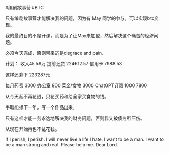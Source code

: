 #编剧故事营 #BTC

只有编剧故事营才能解决我的问题，因为有 May 同学的参与，可以实现btc变现。

我的最终目的不是开课，而是为了让May来加盟，然后解决这个痛苦的经济问题。

必须今天完成，否则带来的是disgrace and pain.

计划： 收入45.59万 
提前还贷 224612.57
信用卡 7988.53

这样还剩下
223287元

每月药费 3000
办公室 800
菜金/食物 3000
ChatGPT订阅 1000
7800


从今天起不再花钱，只花买药和给全家买食物的钱。

争取能撑下一年，写一个作品出来。

只有这样才能一劳永逸地解决我的财务问题，否则我又被债务所压伤。

从现在开始再也不乱花钱。

If I perish, I perish. I will never live a life I hate. I want to be a man. I want to be a man strong and real. Please help me. Dear Lord.